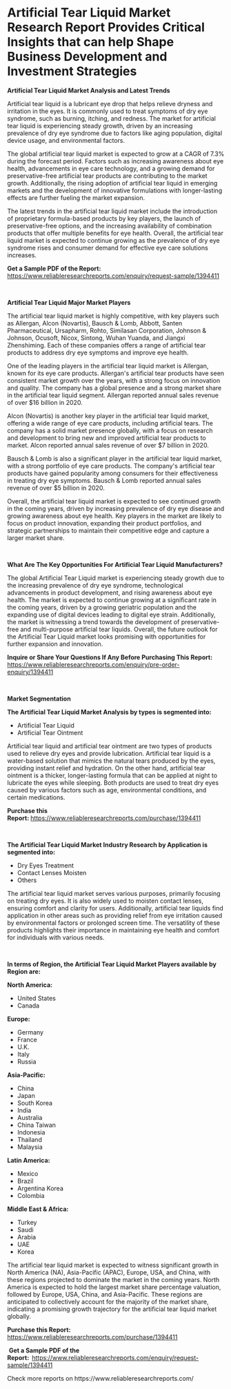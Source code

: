 <p><h1>Artificial Tear Liquid Market Research Report Provides Critical Insights that can help Shape Business Development and Investment Strategies</h1></p><p><strong>Artificial Tear Liquid Market Analysis and Latest Trends</strong></p>
<p><p>Artificial tear liquid is a lubricant eye drop that helps relieve dryness and irritation in the eyes. It is commonly used to treat symptoms of dry eye syndrome, such as burning, itching, and redness. The market for artificial tear liquid is experiencing steady growth, driven by an increasing prevalence of dry eye syndrome due to factors like aging population, digital device usage, and environmental factors.</p><p>The global artificial tear liquid market is expected to grow at a CAGR of 7.3% during the forecast period. Factors such as increasing awareness about eye health, advancements in eye care technology, and a growing demand for preservative-free artificial tear products are contributing to the market growth. Additionally, the rising adoption of artificial tear liquid in emerging markets and the development of innovative formulations with longer-lasting effects are further fueling the market expansion.</p><p>The latest trends in the artificial tear liquid market include the introduction of proprietary formula-based products by key players, the launch of preservative-free options, and the increasing availability of combination products that offer multiple benefits for eye health. Overall, the artificial tear liquid market is expected to continue growing as the prevalence of dry eye syndrome rises and consumer demand for effective eye care solutions increases.</p></p>
<p><strong>Get a Sample PDF of the Report:&nbsp;</strong> <a href="https://www.reliableresearchreports.com/enquiry/request-sample/1394411">https://www.reliableresearchreports.com/enquiry/request-sample/1394411</a></p>
<p>&nbsp;</p>
<p><strong>Artificial Tear Liquid Major Market Players</strong></p>
<p><p>The artificial tear liquid market is highly competitive, with key players such as Allergan, Alcon (Novartis), Bausch & Lomb, Abbott, Santen Pharmaceutical, Ursapharm, Rohto, Similasan Corporation, Johnson & Johnson, Ocusoft, Nicox, Sintong, Wuhan Yuanda, and Jiangxi Zhenshiming. Each of these companies offers a range of artificial tear products to address dry eye symptoms and improve eye health.</p><p>One of the leading players in the artificial tear liquid market is Allergan, known for its eye care products. Allergan's artificial tear products have seen consistent market growth over the years, with a strong focus on innovation and quality. The company has a global presence and a strong market share in the artificial tear liquid segment. Allergan reported annual sales revenue of over $16 billion in 2020.</p><p>Alcon (Novartis) is another key player in the artificial tear liquid market, offering a wide range of eye care products, including artificial tears. The company has a solid market presence globally, with a focus on research and development to bring new and improved artificial tear products to market. Alcon reported annual sales revenue of over $7 billion in 2020.</p><p>Bausch & Lomb is also a significant player in the artificial tear liquid market, with a strong portfolio of eye care products. The company's artificial tear products have gained popularity among consumers for their effectiveness in treating dry eye symptoms. Bausch & Lomb reported annual sales revenue of over $5 billion in 2020.</p><p>Overall, the artificial tear liquid market is expected to see continued growth in the coming years, driven by increasing prevalence of dry eye disease and growing awareness about eye health. Key players in the market are likely to focus on product innovation, expanding their product portfolios, and strategic partnerships to maintain their competitive edge and capture a larger market share.</p></p>
<p>&nbsp;</p>
<p><strong>What Are The Key Opportunities For Artificial Tear Liquid Manufacturers?</strong></p>
<p><p>The global Artificial Tear Liquid market is experiencing steady growth due to the increasing prevalence of dry eye syndrome, technological advancements in product development, and rising awareness about eye health. The market is expected to continue growing at a significant rate in the coming years, driven by a growing geriatric population and the expanding use of digital devices leading to digital eye strain. Additionally, the market is witnessing a trend towards the development of preservative-free and multi-purpose artificial tear liquids. Overall, the future outlook for the Artificial Tear Liquid market looks promising with opportunities for further expansion and innovation.</p></p>
<p><strong>Inquire or Share Your Questions If Any Before Purchasing This Report:</strong> <a href="https://www.reliableresearchreports.com/enquiry/pre-order-enquiry/1394411">https://www.reliableresearchreports.com/enquiry/pre-order-enquiry/1394411</a></p>
<p>&nbsp;</p>
<p><strong>Market Segmentation</strong></p>
<p><strong>The Artificial Tear Liquid Market Analysis by types is segmented into:</strong></p>
<p><ul><li>Artificial Tear Liquid</li><li>Artificial Tear Ointment</li></ul></p>
<p><p>Artificial tear liquid and artificial tear ointment are two types of products used to relieve dry eyes and provide lubrication. Artificial tear liquid is a water-based solution that mimics the natural tears produced by the eyes, providing instant relief and hydration. On the other hand, artificial tear ointment is a thicker, longer-lasting formula that can be applied at night to lubricate the eyes while sleeping. Both products are used to treat dry eyes caused by various factors such as age, environmental conditions, and certain medications.</p></p>
<p><strong>Purchase this Report:&nbsp;</strong><a href="https://www.reliableresearchreports.com/purchase/1394411">https://www.reliableresearchreports.com/purchase/1394411</a></p>
<p>&nbsp;</p>
<p><strong>The Artificial Tear Liquid Market Industry Research by Application is segmented into:</strong></p>
<p><ul><li>Dry Eyes Treatment</li><li>Contact Lenses Moisten</li><li>Others</li></ul></p>
<p><p>The artificial tear liquid market serves various purposes, primarily focusing on treating dry eyes. It is also widely used to moisten contact lenses, ensuring comfort and clarity for users. Additionally, artificial tear liquids find application in other areas such as providing relief from eye irritation caused by environmental factors or prolonged screen time. The versatility of these products highlights their importance in maintaining eye health and comfort for individuals with various needs.</p></p>
<p>&nbsp;</p>
<p><strong>In terms of Region, the Artificial Tear Liquid Market Players available by Region are:</strong></p>
<p>
    <p> <strong> North America: </strong>
        <ul>
            <li>United States</li>
            <li>Canada</li>
        </ul>
        </p> 
    <p> <strong> Europe: </strong>
        <ul>
            <li>Germany</li>
            <li>France</li>
            <li>U.K.</li>
            <li>Italy</li>
            <li>Russia</li>
        </ul>
        </p> 
    <p> <strong> Asia-Pacific: </strong>
        <ul>
            <li>China</li>
            <li>Japan</li>
            <li>South Korea</li>
            <li>India</li>
            <li>Australia</li>
            <li>China Taiwan</li>
            <li>Indonesia</li>
            <li>Thailand</li>
            <li>Malaysia</li>
        </ul>
        </p> 
    <p> <strong> Latin America: </strong>
        <ul>
            <li>Mexico</li>
            <li>Brazil</li>
            <li>Argentina Korea</li>
            <li>Colombia</li>
        </ul>
        </p> 
    <p> <strong> Middle East & Africa: </strong>
        <ul>
            <li>Turkey</li>
            <li>Saudi</li>
            <li>Arabia</li>
            <li>UAE</li>
            <li>Korea</li>
        </ul>
    </p>
    </p>
<p><p>The artificial tear liquid market is expected to witness significant growth in North America (NA), Asia-Pacific (APAC), Europe, USA, and China, with these regions projected to dominate the market in the coming years. North America is expected to hold the largest market share percentage valuation, followed by Europe, USA, China, and Asia-Pacific. These regions are anticipated to collectively account for the majority of the market share, indicating a promising growth trajectory for the artificial tear liquid market globally.</p></p>
<p><strong>Purchase this Report: </strong><a href="https://www.reliableresearchreports.com/purchase/1394411">https://www.reliableresearchreports.com/purchase/1394411</a></p>
<p>&nbsp;<strong>Get a Sample PDF of the Report:&nbsp;&nbsp;</strong><a href="https://www.reliableresearchreports.com/enquiry/request-sample/1394411">https://www.reliableresearchreports.com/enquiry/request-sample/1394411</a></p>
<p><strong></strong></p>
<p>Check more reports on https://www.reliableresearchreports.com/</p>